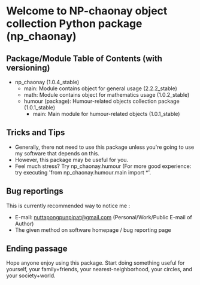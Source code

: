 # Welcome to NP-chaonay object collection Python package (np_chaonay)

## Package/Module Table of Contents (with versioning)
+ np_chaonay (1.0.4_stable)
	- main: Module contains object for general usage (2.2.2_stable)
	- math: Module contains object for mathematics usage (1.0.2_stable)
	+ humour (package): Humour-related objects collection package (1.0.1_stable)
		- main: Main module for humour-related objects (1.0.1_stable)

## Tricks and Tips
- Generally, there not need to use this package unless you're going to use
  my software that depends on this.
- However, this package may be useful for you.
- Feel much stress? Try np_chaonay.humour (For more good experience: try
  executing 'from np_chaonay.humour.main import *'.

## Bug reportings
This is currently recommended way to notice me :
- E-mail: nuttapongpunpipat@gmail.com (Personal/Work/Public E-mail of Author)
- The given method on software homepage / bug reporting page

## Ending passage
Hope anyone enjoy using this package.
Start doing something useful for yourself, your family+friends,
your nearest-neighborhood, your circles, and your society+world.
